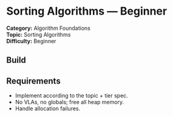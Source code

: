 ﻿# Sorting Algorithms — Beginner

**Category:** Algorithm Foundations  
**Topic:** Sorting Algorithms  
**Difficulty:** Beginner

## Build

## Requirements
- Implement according to the topic + tier spec.
- No VLAs, no globals; free all heap memory.
- Handle allocation failures.
